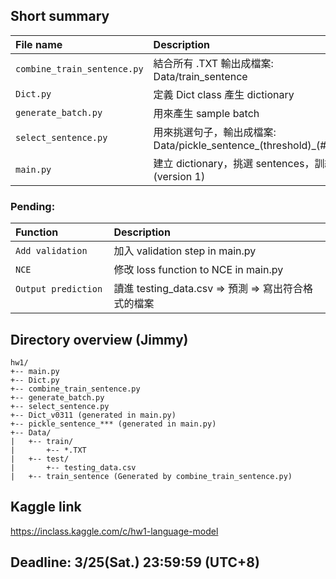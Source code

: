 ## Short summary
 
| File name                   | Description |
| :-------------------------- | :---------- |
| `combine_train_sentence.py` | 結合所有 .TXT 輸出成檔案: Data/train_sentence|
| `Dict.py`                   | 定義 Dict class 產生 dictionary |
| `generate_batch.py`         | 用來產生 sample batch |
| `select_sentence.py`        | 用來挑選句子，輸出成檔案: Data/pickle_sentence_(threshold)_(#selected) |
| `main.py`                   | 建立 dictionary，挑選 sentences，訓練 RNN (version 1)|

### Pending:
| Function                | Description |
| :---------------------- | :---------- |
| `Add validation`        | 加入 validation step in main.py |
| `NCE`                   | 修改 loss function to NCE in main.py |
| `Output prediction`     | 讀進 testing_data.csv => 預測 => 寫出符合格式的檔案 |

## Directory overview (Jimmy)
```
hw1/
+-- main.py
+-- Dict.py
+-- combine_train_sentence.py
+-- generate_batch.py
+-- select_sentence.py
+-- Dict_v0311 (generated in main.py)
+-- pickle_sentence_*** (generated in main.py)
+-- Data/
|   +-- train/
|       +-- *.TXT 
|   +-- test/
|       +-- testing_data.csv
|   +-- train_sentence (Generated by combine_train_sentence.py)
```
## Kaggle link
https://inclass.kaggle.com/c/hw1-language-model

## Deadline: 3/25(Sat.) 23:59:59 (UTC+8)
